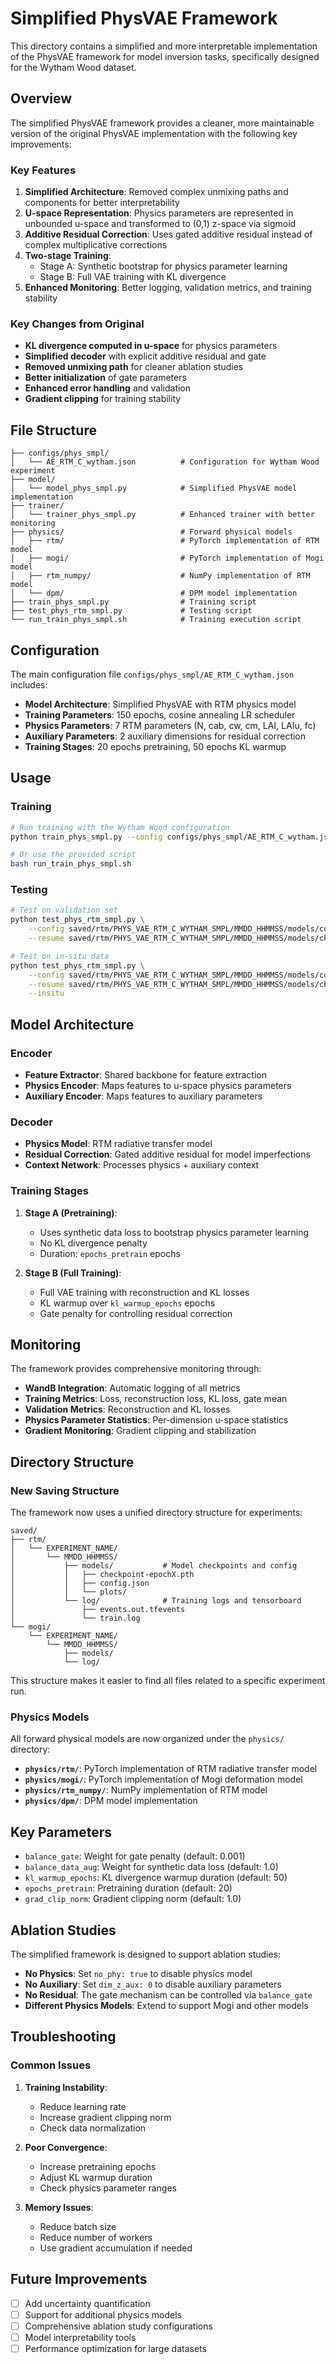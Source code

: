 # Simplified PhysVAE Framework

This directory contains a simplified and more interpretable implementation of the PhysVAE framework for model inversion tasks, specifically designed for the Wytham Wood dataset.

## Overview

The simplified PhysVAE framework provides a cleaner, more maintainable version of the original PhysVAE implementation with the following key improvements:

### Key Features

1. **Simplified Architecture**: Removed complex unmixing paths and components for better interpretability
2. **U-space Representation**: Physics parameters are represented in unbounded u-space and transformed to (0,1) z-space via sigmoid
3. **Additive Residual Correction**: Uses gated additive residual instead of complex multiplicative corrections
4. **Two-stage Training**: 
   - Stage A: Synthetic bootstrap for physics parameter learning
   - Stage B: Full VAE training with KL divergence
5. **Enhanced Monitoring**: Better logging, validation metrics, and training stability

### Key Changes from Original

- **KL divergence computed in u-space** for physics parameters
- **Simplified decoder** with explicit additive residual and gate
- **Removed unmixing path** for cleaner ablation studies
- **Better initialization** of gate parameters
- **Enhanced error handling** and validation
- **Gradient clipping** for training stability

## File Structure

```
├── configs/phys_smpl/
│   └── AE_RTM_C_wytham.json          # Configuration for Wytham Wood experiment
├── model/
│   └── model_phys_smpl.py            # Simplified PhysVAE model implementation
├── trainer/
│   └── trainer_phys_smpl.py          # Enhanced trainer with better monitoring
├── physics/                          # Forward physical models
│   ├── rtm/                          # PyTorch implementation of RTM model
│   ├── mogi/                         # PyTorch implementation of Mogi model
│   ├── rtm_numpy/                    # NumPy implementation of RTM model
│   └── dpm/                          # DPM model implementation
├── train_phys_smpl.py                # Training script
├── test_phys_rtm_smpl.py             # Testing script
└── run_train_phys_smpl.sh            # Training execution script
```

## Configuration

The main configuration file `configs/phys_smpl/AE_RTM_C_wytham.json` includes:

- **Model Architecture**: Simplified PhysVAE with RTM physics model
- **Training Parameters**: 150 epochs, cosine annealing LR scheduler
- **Physics Parameters**: 7 RTM parameters (N, cab, cw, cm, LAI, LAIu, fc)
- **Auxiliary Parameters**: 2 auxiliary dimensions for residual correction
- **Training Stages**: 20 epochs pretraining, 50 epochs KL warmup

## Usage

### Training

```bash
# Run training with the Wytham Wood configuration
python train_phys_smpl.py --config configs/phys_smpl/AE_RTM_C_wytham.json

# Or use the provided script
bash run_train_phys_smpl.sh
```

### Testing

```bash
# Test on validation set
python test_phys_rtm_smpl.py \
    --config saved/rtm/PHYS_VAE_RTM_C_WYTHAM_SMPL/MMDD_HHMMSS/models/config.json \
    --resume saved/rtm/PHYS_VAE_RTM_C_WYTHAM_SMPL/MMDD_HHMMSS/models/checkpoint-epochX.pth

# Test on in-situ data
python test_phys_rtm_smpl.py \
    --config saved/rtm/PHYS_VAE_RTM_C_WYTHAM_SMPL/MMDD_HHMMSS/models/config.json \
    --resume saved/rtm/PHYS_VAE_RTM_C_WYTHAM_SMPL/MMDD_HHMMSS/models/checkpoint-epochX.pth \
    --insitu
```

## Model Architecture

### Encoder
- **Feature Extractor**: Shared backbone for feature extraction
- **Physics Encoder**: Maps features to u-space physics parameters
- **Auxiliary Encoder**: Maps features to auxiliary parameters

### Decoder
- **Physics Model**: RTM radiative transfer model
- **Residual Correction**: Gated additive residual for model imperfections
- **Context Network**: Processes physics + auxiliary context

### Training Stages

1. **Stage A (Pretraining)**: 
   - Uses synthetic data loss to bootstrap physics parameter learning
   - No KL divergence penalty
   - Duration: `epochs_pretrain` epochs

2. **Stage B (Full Training)**:
   - Full VAE training with reconstruction and KL losses
   - KL warmup over `kl_warmup_epochs` epochs
   - Gate penalty for controlling residual correction

## Monitoring

The framework provides comprehensive monitoring through:

- **WandB Integration**: Automatic logging of all metrics
- **Training Metrics**: Loss, reconstruction loss, KL loss, gate mean
- **Validation Metrics**: Reconstruction and KL losses
- **Physics Parameter Statistics**: Per-dimension u-space statistics
- **Gradient Monitoring**: Gradient clipping and stabilization

## Directory Structure

### New Saving Structure

The framework now uses a unified directory structure for experiments:

```
saved/
├── rtm/
│   └── EXPERIMENT_NAME/
│       └── MMDD_HHMMSS/
│           ├── models/           # Model checkpoints and config
│           │   ├── checkpoint-epochX.pth
│           │   ├── config.json
│           │   └── plots/
│           └── log/              # Training logs and tensorboard
│               ├── events.out.tfevents
│               └── train.log
└── mogi/
    └── EXPERIMENT_NAME/
        └── MMDD_HHMMSS/
            ├── models/
            └── log/
```

This structure makes it easier to find all files related to a specific experiment run.

### Physics Models

All forward physical models are now organized under the `physics/` directory:

- **`physics/rtm/`**: PyTorch implementation of RTM radiative transfer model
- **`physics/mogi/`**: PyTorch implementation of Mogi deformation model
- **`physics/rtm_numpy/`**: NumPy implementation of RTM model
- **`physics/dpm/`**: DPM model implementation

## Key Parameters

- `balance_gate`: Weight for gate penalty (default: 0.001)
- `balance_data_aug`: Weight for synthetic data loss (default: 1.0)
- `kl_warmup_epochs`: KL divergence warmup duration (default: 50)
- `epochs_pretrain`: Pretraining duration (default: 20)
- `grad_clip_norm`: Gradient clipping norm (default: 1.0)

## Ablation Studies

The simplified framework is designed to support ablation studies:

- **No Physics**: Set `no_phy: true` to disable physics model
- **No Auxiliary**: Set `dim_z_aux: 0` to disable auxiliary parameters
- **No Residual**: The gate mechanism can be controlled via `balance_gate`
- **Different Physics Models**: Extend to support Mogi and other models

## Troubleshooting

### Common Issues

1. **Training Instability**: 
   - Reduce learning rate
   - Increase gradient clipping norm
   - Check data normalization

2. **Poor Convergence**:
   - Increase pretraining epochs
   - Adjust KL warmup duration
   - Check physics parameter ranges

3. **Memory Issues**:
   - Reduce batch size
   - Reduce number of workers
   - Use gradient accumulation if needed

## Future Improvements

- [ ] Add uncertainty quantification
- [ ] Support for additional physics models
- [ ] Comprehensive ablation study configurations
- [ ] Model interpretability tools
- [ ] Performance optimization for large datasets
